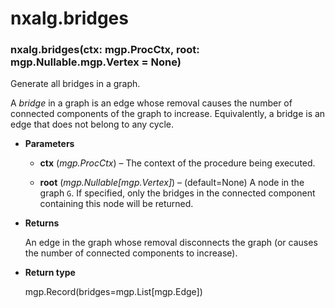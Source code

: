 # nxalg.bridges


### nxalg.bridges(ctx: mgp.ProcCtx, root: mgp.Nullable.mgp.Vertex = None)
Generate all bridges in a graph.

A *bridge* in a graph is an edge whose removal causes the number of
connected components of the graph to increase.  Equivalently, a bridge is an
edge that does not belong to any cycle.


* **Parameters**

    
    * **ctx** (*mgp.ProcCtx*) – The context of the procedure being executed.


    * **root** (*mgp.Nullable[mgp.Vertex]*) – (default=None)
    A node in the graph `G`. If specified, only the bridges in the
    connected component containing this node will be returned.



* **Returns**

    An edge in the graph whose removal disconnects the graph (or
    causes the number of connected components to increase).



* **Return type**

    mgp.Record(bridges=mgp.List[mgp.Edge])
